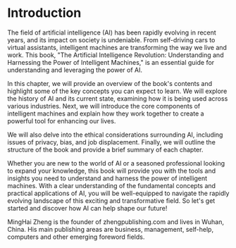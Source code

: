# Introduction

The field of artificial intelligence (AI) has been rapidly evolving in recent years, and its impact on society is undeniable. From self-driving cars to virtual assistants, intelligent machines are transforming the way we live and work. This book, "The Artificial Intelligence Revolution: Understanding and Harnessing the Power of Intelligent Machines," is an essential guide for understanding and leveraging the power of AI.

In this chapter, we will provide an overview of the book's contents and highlight some of the key concepts you can expect to learn. We will explore the history of AI and its current state, examining how it is being used across various industries. Next, we will introduce the core components of intelligent machines and explain how they work together to create a powerful tool for enhancing our lives.

We will also delve into the ethical considerations surrounding AI, including issues of privacy, bias, and job displacement. Finally, we will outline the structure of the book and provide a brief summary of each chapter.

Whether you are new to the world of AI or a seasoned professional looking to expand your knowledge, this book will provide you with the tools and insights you need to understand and harness the power of intelligent machines. With a clear understanding of the fundamental concepts and practical applications of AI, you will be well-equipped to navigate the rapidly evolving landscape of this exciting and transformative field. So let's get started and discover how AI can help shape our future!

MingHai Zheng is the founder of zhengpublishing.com and lives in Wuhan, China. His main publishing areas are business, management, self-help, computers and other emerging foreword fields.
